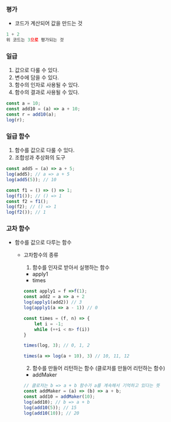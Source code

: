 ### 평가

- 코드가 계산되어 값을 만드는 것

```javascript
1 + 2
위 코드는 3으로 평가되는 것
```

### 일급

1. 값으로 다룰 수 있다.
2. 변수에 담을 수 있다.
3. 함수의 인자로 사용될 수 있다.
4. 함수의 결과로 사용될 수 있다.

```javascript
const a = 10;
const add10 = (a) => a + 10;
const r = add10(a);
log(r);
```

### 일급 함수

1. 함수를 값으로 다룰 수 있다.
2. 조합성과 추상화의 도구

```javascript
const add5 = (a) => a + 5;
log(add5); // a => a + 5
log(add5(5)); // 10

const f1 = () => () => 1;
log(f1()); // () => 1
const f2 = f1();
log(f2); // () => 1
log(f2()); // 1
```

### 고차 함수

- 함수를 값으로 다루는 함수

  - 고차함수의 종류

    1. 함수를 인자로 받아서 실행하는 함수

    - apply1
    - times

    ```javascript
    const apply1 = f =>f(1);
    const add2 = a => a + 2
    log(apply1(add2)) // 3
    log(apply1(a => a - 1)) // 0

    const times = (f, n) => {
        let i = -1;
        while (++i < n> f(i))
    }

    times(log, 3); // 0, 1, 2

    times(a => log(a + 10), 3) // 10, 11, 12
    ```

    2. 함수를 만들어 리턴하는 함수 (클로저를 만들어 리턴하는 함수)

    - addMaker

    ```javascript
    // 클로저는 b => a + b 함수가 a를 계속해서 기억하고 있다는 뜻
    const addMaker = (a) => (b) => a + b;
    const add10 = addMaker(10);
    log(add10); // b => a + b
    log(add10(5)); // 15
    log(add10(10)); // 20
    ```
